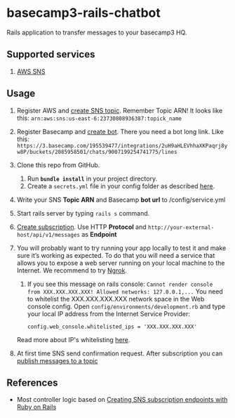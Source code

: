# basecamp3-rails-chatbot

Rails application to transfer messages to your basecamp3 HQ.
 
## Supported services
1. [AWS SNS](https://aws.amazon.com/sns/)

## Usage

1. Register AWS and [create SNS topic](http://docs.aws.amazon.com/sns/latest/dg/CreateTopic.html). Remember Topic ARN! It looks like this:
    `arn:aws:sns:us-east-6:23730808936387:topick_name`
2. Register Basecamp and [create bot](https://m.signalvnoise.com/new-in-basecamp-3-chatbots-8526618c0c7d#.kabo3hgs1). There
you need a bot long link. Like this: 
    `https://3.basecamp.com/195539477/integrations/2uH9aHLEVhhaXKPaqrj8yw8P/buckets/2085958501/chats/9007199254741775/lines`
3. Clone this repo from GitHub.
    1. Run __`bundle install`__ in your project directory.
    2. Create a ```secrets.yml``` file in your config folder as described [here](http://guides.rubyonrails.org/upgrading_ruby_on_rails.html#config-secrets-yml).
4. Write your SNS **Topic ARN** and Basecamp **bot url** to /config/service.yml
5. Start  rails server by typing `rails s` command.
6. [Create subscription](http://docs.aws.amazon.com/sns/latest/dg/SubscribeTopic.html). Use HTTP **Protocol** and  `http://your-external-host/api/v1/messages` as **Endpoint**
7. You will probably want to try running your app locally to test it and make sure it’s working as expected. To do that you will need a service that allows you to expose a web server running on your local machine to the Internet. We recommend to try [Ngrok](http://ngrok.com).
    1. If you see this message on rails console:
        ``Cannot render console from XXX.XXX.XXX.XXX! Allowed networks: 127.0.0.1,...``
        You need to whitelist the XXX.XXX.XXX.XXX network space in the Web console config.
        Open ``config/environments/development.rb`` and type your local IP address from the Internet Service Provider:

        ``` config.web_console.whitelisted_ips = 'XXX.XXX.XXX.XXX' ```

    Read more about IP's whitelisting [here](https://github.com/rails/web-console#configweb_consolewhitelisted_ips).

8. At first time SNS send confirmation request. After subscription you can 
[publish messages to a topic](http://docs.aws.amazon.com/sns/latest/dg/PublishTopic.html)

## References

* Most controller logic based on [Creating SNS subscription endpoints with Ruby on Rails](http://blog.eng.xogrp.com/post/79166302844/creating-sns-subscription-endpoints-with-ruby-on#disqus_thread)